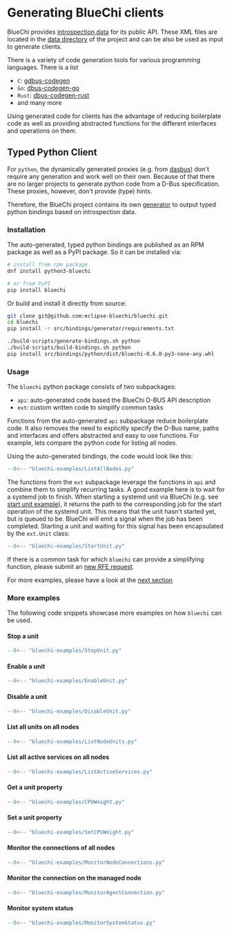 <!-- markdownlint-disable-file MD013 -->
# Generating BlueChi clients

BlueChi provides [introspection data](https://dbus.freedesktop.org/doc/dbus-specification.html#introspection-format) for its public API. These XML files are located in the [data directory](https://github.com/eclipse-bluechi/bluechi/tree/main/data) of the project and can be also be used as input to generate clients.

There is a variety of code generation tools for various programming languages. There is a list

- `C`: [gdbus-codegen](https://developer-old.gnome.org/gio/stable/gdbus-codegen.html)
- `Go`: [dbus-codegen-go](https://github.com/amenzhinsky/dbus-codegen-go)
- `Rust`: [dbus-codegen-rust](https://crates.io/crates/dbus-codegen)
- and many more

Using generated code for clients has the advantage of reducing boilerplate code as well as providing abstracted functions for the different interfaces and operations on them.

## Typed Python Client

For `python`, the dynamically generated proxies (e.g. from [dasbus](https://github.com/rhinstaller/dasbus)) don't require any generation and work well on their own. Because of that there are no larger projects to generate python code from a D-Bus specification. These proxies, however, don't provide (type) hints.

Therefore, the BlueChi project contains its own [generator](https://github.com/eclipse-bluechi/bluechi/tree/main/src/bindings/generator) to output typed python bindings based on introspection data.

### Installation

The auto-generated, typed python bindings are published as an RPM package as well as a PyPI package. So it can be installed via:

```bash
# install from rpm package
dnf install python3-bluechi

# or from PyPI
pip install bluechi
```

Or build and install it directly from source:

```bash
git clone git@github.com:eclipse-bluechi/bluechi.git
cd bluechi
pip install -r src/bindings/generator/requirements.txt

./build-scripts/generate-bindings.sh python
./build-scripts/build-bindings.sh python
pip install src/bindings/python/dist/bluechi-0.6.0-py3-none-any.whl
```

### Usage

The `bluechi` python package consists of two subpackages:

- `api`: auto-generated code based the BlueChi D-BUS API description
- `ext`: custom written code to simplify common tasks

Functions from the auto-generated `api` subpackage reduce boilerplate code. It also removes the need to explicitly specify the D-Bus name, paths and interfaces and offers abstracted and easy to use functions. For example, lets compare the python code for listing all nodes.

Using the auto-generated bindings, the code would look like this:

```python
--8<-- "bluechi-examples/ListAllNodes.py"
```

The functions from the `ext` subpackage leverage the functions in `api` and combine them to simplify recurring tasks. A good example here is to wait for a systemd job to finish. When starting a systemd unit via BlueChi (e.g. see [start unit example](./examples.md#start-unit)), it returns the path to the corresponding job for the start operation of the systemd unit. This means that the unit hasn't started yet, but is queued to be. BlueChi will emit a signal when the job has been completed. Starting a unit and waiting for this signal has been encapsulated by the `ext.Unit` class:

```python
--8<-- "bluechi-examples/StartUnit.py"
```

If there is a common task for which `bluechi` can provide a simplifying function, please submit an [new RFE request](https://github.com/eclipse-bluechi/bluechi/issues/new/choose).

For more examples, please have a look at the [next section](#more-examples)

### More examples

The following code snippets showcase more examples on how `bluechi` can be used.

#### Stop a unit

```python
--8<-- "bluechi-examples/StopUnit.py"
```

#### Enable a unit

```python
--8<-- "bluechi-examples/EnableUnit.py"
```

#### Disable a unit

```python
--8<-- "bluechi-examples/DisableUnit.py"
```

#### List all units on all nodes

```python
--8<-- "bluechi-examples/ListNodeUnits.py"
```

#### List all active services on all nodes

```python
--8<-- "bluechi-examples/ListActiveServices.py"
```

#### Get a unit property

```python
--8<-- "bluechi-examples/CPUWeight.py"
```

#### Set a unit property

```python
--8<-- "bluechi-examples/SetCPUWeight.py"
```

#### Monitor the connections of all nodes

```python
--8<-- "bluechi-examples/MonitorNodeConnections.py"
```

#### Monitor the connection on the managed node

```python
--8<-- "bluechi-examples/MonitorAgentConnection.py"
```

#### Monitor system status

```python
--8<-- "bluechi-examples/MonitorSystemStatus.py"
```
